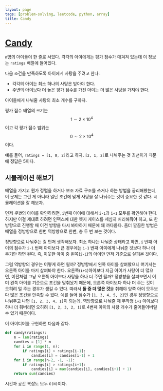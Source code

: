 ```yaml
---
layout: page
tags: [problem-solving, leetcode, python, array]
title: Candy
---
```


# [Candy](https://leetcode.com/problems/candy/)

 `n`명의 아이들이 한 줄로 서있다. 각각의 아이에게는 평가 점수가 매겨져
 있는데 이 정보는 `ratings` 배열에 들어있다.

 다음 조건을 만족하도록 아이에게 사탕을 주려고 한다:
 - 각각의 아이는 최소 하나의 사탕은 받아야 한다.
 - 주변의 아이보다 더 높은 평가 점수를 가진 아이는 더 많은 사탕을
   가져야 한다.

 아이들에게 나눠줄 사탕의 최소 개수를 구하자.

 평가 점수 배열의 크기는 $$ 1 \sim 2 \times 10^4 $$ 이고 각 평가 점수
 범위는 $$ 0 \sim 2 \times 10^4$$ 이다.

 예를 들어, `ratings = [1, 0, 2]`라고 하자. `[2, 1, 2]`로 나눠주는 것
 최선이기 때문에 정답은 5이다.

## 시뮬레이션 해보기

 배열을 가지고 뭔가 정렬을 하거나 보조 자료 구조를 쓰거나 하는 방법을
 궁리해봤는데, 이 문제는 그런 게 아니라 일단 조건에 맞게 사탕을 잘
 나눠주는 것이 중요한 것 같다. 시뮬레이션을 잘 해보자.

 먼저 *주변*의 아이를 확인하려면, `i`번째 아이에 대해서 `i-1`과 `i+1`
 모두를 확인해야 한다. 하지만 이걸 제대로 하려면 인덱스에 대한 엣지
 케이스를 세심히 처리해줘야 하고, 또 한 방향으로 진행할 때 이전 방향을
 다시 봐야하기 때문에 꽤 까다롭다. 좀더 깔끔한 방법은 배열을
 정방향으로 한번 역방향으로 한번, 총 두 번 보는 것이다.

 정방향으로 나눠주는 걸 먼저 생각해보자. 최소 하나는 나눠준 상태라고
 하면, `i` 번째 아이의 점수가 `i-1` 번째 아이보다 큰 경우에는 `i-1`
 번째 아이에게 나눠준 것보다 하나 더 주기만 하면 된다. 즉, 이웃한 아이
 중 왼쪽(`i-1`)의 아이만 먼저 기준으로 살펴본 것이다.

 그럼 역방향의 경우는 어떻게 하면 될까? 정방향에서 왼쪽 아이를
 살펴봤으니 여기서는 오른쪽 아이를 마저 살펴봐야
 한다. 오른쪽(`i+1`)아이보다 지금 아이가 사탕이 더 많으면, 이전처럼
 그냥 오른쪽 아이보다 사탕을 하나 더 주면 될까? 정방향을 살펴보면서
 이미 왼쪽 아이를 기준으로 조건을 맞춰놨기 때문에, 오른쪽 아이보다
 하나 더 주는 것이 오히려 덜 주는 경우가 생길 수 있다. 따라서 **둘 중
 더 많은 것**을 취해야 양쪽 아이 모두보다 많은 조건을 만족할 수 있다.
 예를 들어 점수가 `[1, 3, 4, 5, 2]`인 경우 정방향으로 나눠주고 나면
 `[1, 2, 3, 4, 1]`이 되는데, 역방향으로 나눠줄 때 무작정 `i+1`
 아이보다 하나 더 줘버리면 오히려 `[1, 2, 3, 2, 1]`로 4번째 아이의
 사탕 개수가 줄어들어버릴 수 있기 때문이다.

 이 아이디어를 구현하면 다음과 같다.

```python
def candy(ratings):
    n = len(ratings)
    candies = [1] * n
    for i in range(1, n):
        if ratings[i] > ratings[i-1]:
            candies[i] = candies[i-1] + 1
    for i in range(n-2, -1, -1):
        if ratings[i] > ratings[i+1]:
            candies[i] = max(candies[i], candies[i+1] + 1)
    return sum(candies)
```

 시간과 공간 복잡도 모두 `O(N)`이다.

